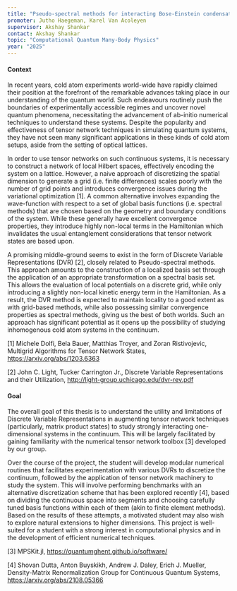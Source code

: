 ```yaml
---
title: "Pseudo-spectral methods for interacting Bose-Einstein condensates"
promoter: Jutho Haegeman, Karel Van Acoleyen
supervisor: Akshay Shankar
contact: Akshay Shankar
topic: "Computational Quantum Many-Body Physics"
year: "2025"
---
```


#### Context

In recent years, cold atom experiments world-wide have rapidly claimed their position at the forefront of the remarkable advances taking place in our understanding of the quantum world. Such endeavours routinely push the boundaries of experimentally accessible regimes and uncover novel quantum phenomena, necessitating the advancement of ab-initio numerical techniques to understand these systems. Despite the popularity and effectiveness of tensor network techniques in simulating quantum systems, they have not seen many significant applications in these kinds of cold atom setups, aside from the setting of optical lattices.

In order to use tensor networks on such continuous systems, it is necessary to construct a network of local Hilbert spaces, effectively encoding the system on a lattice. However, a naive approach of discretizing the spatial dimension to generate a grid (i.e. finite differences) scales poorly with the number of grid points and introduces convergence issues during the variational optimization [1]. A common alternative involves expanding the wave-function with respect to a set of global basis functions (i.e. spectral methods) that are chosen based on the geometry and boundary conditions of the system. While these generally have excellent convergence properties, they introduce highly non-local terms in the Hamiltonian which invalidates the usual entanglement considerations that tensor network states are based upon.

A promising middle-ground seems to exist in the form of Discrete Variable Representations (DVR) [2], closely related to Pseudo-spectral methods. This approach amounts to the construction of a localized basis set through the application of an appropriate transformation on a spectral basis set. This allows the evaluation of local potentials on a discrete grid, while only introducing a slightly non-local kinetic energy term in the Hamiltonian. As a result, the DVR method is expected to maintain locality to a good extent as with grid-based methods, while also possessing similar convergence properties as spectral methods, giving us the best of both worlds. Such an approach has significant potential as it opens up the possibility of studying inhomogenous cold atom systems in the continuum.
 
\[1\] Michele Dolfi, Bela Bauer, Matthias Troyer, and Zoran Ristivojevic, Multigrid Algorithms for Tensor Network States, https://arxiv.org/abs/1203.6363

\[2\] John C. Light, Tucker Carrington Jr., Discrete Variable Representations and their Utilization, http://light-group.uchicago.edu/dvr-rev.pdf

#### Goal

The overall goal of this thesis is to understand the utility and limitations of Discrete Variable Representations in augmenting tensor network techniques (particularly, matrix product states) to study strongly interacting one-dimensional systems in the continuum. This will be largely facilitated by gaining familiarity with the numerical tensor network toolbox [3] developed by our group.

Over the course of the project, the student will develop modular numerical routines that facilitates experimentation with various DVRs to discretize the continuum, followed by the application of tensor network machinery to study the system. This will involve performing benchmarks with an alternative discretization scheme that has been explored recently [4], based on dividing the continuous space into segments and choosing carefully tuned basis functions within each of them (akin to finite element methods). Based on the results of these attempts, a motivated student may also wish to explore natural extensions to higher dimensions. This project is well-suited for a student with a strong interest in computational physics and in the development of efficient numerical techniques.

\[3\] MPSKit.jl, https://quantumghent.github.io/software/

\[4\] Shovan Dutta, Anton Buyskikh, Andrew J. Daley, Erich J. Mueller, Density-Matrix Renormalization Group for Continuous Quantum Systems, https://arxiv.org/abs/2108.05366



